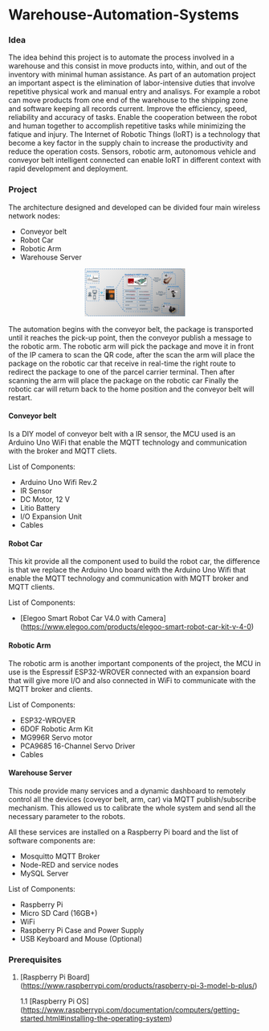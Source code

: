 # Warehouse-Automation-Systems

### Idea
The idea behind this project is to automate the process involved in a warehouse and this consist in move products into, within, and out of the inventory with minimal human assistance. As part of an automation project an important aspect is the elimination of labor-intensive duties that involve repetitive physical work and manual entry and analisys. 
For example a robot can move products from one end of the warehouse to the shipping zone and software keeping all records current. Improve the efficiency, speed, reliability and accuracy of tasks. Enable the cooperation between the robot and human together to accomplish repetitive tasks while minimizing the fatique and injury. The Internet of Robotic Things (IoRT) is a technology that become a key factor in the supply chain to increase the productivity and reduce the operation costs. Sensors, robotic arm, autonomous vehicle and conveyor belt intelligent connected can enable IoRT in different context with rapid development and deployment.

### Project
The architecture designed and developed can be divided four main wireless network nodes:

* Conveyor belt
* Robot Car
* Robotic Arm
* Warehouse Server

<p align="center">
    <img src="resources/architecture.png" width=200/>
</p>

The automation begins with the conveyor belt, the package is transported until it reaches the pick-up point, then the conveyor publish a message to the robotic arm. 
The robotic arm will pick the package and move it in front of the IP camera to scan the QR code, after the scan the arm will place the package on the robotic car that receive in real-time the right route to redirect the package to one of the parcel carrier terminal. 
Then after scanning the arm will place the package on the robotic car Finally the robotic car will return back to the home position and the conveyor belt will restart.  

#### Conveyor belt
Is a DIY model of conveyor belt with a IR sensor, the MCU used is an Arduino Uno WiFi that enable the MQTT technology and communication with the broker and MQTT cliets.

List of Components:

- Arduino Uno Wifi Rev.2
- IR Sensor
- DC Motor, 12 V
- Litio Battery 
- I/O Expansion Unit
- Cables

#### Robot Car
This kit provide all the component used to build the robot car, the difference is that we replace the Arduino Uno board with the Arduino Uno Wifi that enable the MQTT technology and communication with MQTT broker and MQTT clients.

List of Components:

- [Elegoo Smart Robot Car V4.0 with Camera] (https://www.elegoo.com/products/elegoo-smart-robot-car-kit-v-4-0) 

#### Robotic Arm
The robotic arm is another important components of the project, the MCU in use is the Espressif ESP32-WROVER connected with an expansion board that will give more I/O and also connected in WiFi to communicate with the MQTT broker and clients.

List of Components:

- ESP32-WROVER
- 6DOF Robotic Arm Kit
- MG996R Servo motor
- PCA9685 16-Channel Servo Driver
- Cables

#### Warehouse Server
This node provide many services and a dynamic dashboard to remotely control all the devices (coveyor belt, arm, car) via MQTT publish/subscribe mechanism. This allowed us to calibrate the whole system and send all the necessary parameter to the robots. 

All these services are installed on a Raspberry Pi board and the list of software components are:

- Mosquitto MQTT Broker
- Node-RED and service nodes
- MySQL Server

List of Components:

- Raspberry Pi
- Micro SD Card (16GB+)
- WiFi
- Raspberry Pi Case and Power Supply
- USB Keyboard and Mouse (Optional)

### Prerequisites

1. [Raspberry Pi Board] (https://www.raspberrypi.com/products/raspberry-pi-3-model-b-plus/)
 
    1.1 [Raspberry Pi OS] (https://www.raspberrypi.com/documentation/computers/getting-started.html#installing-the-operating-system)

